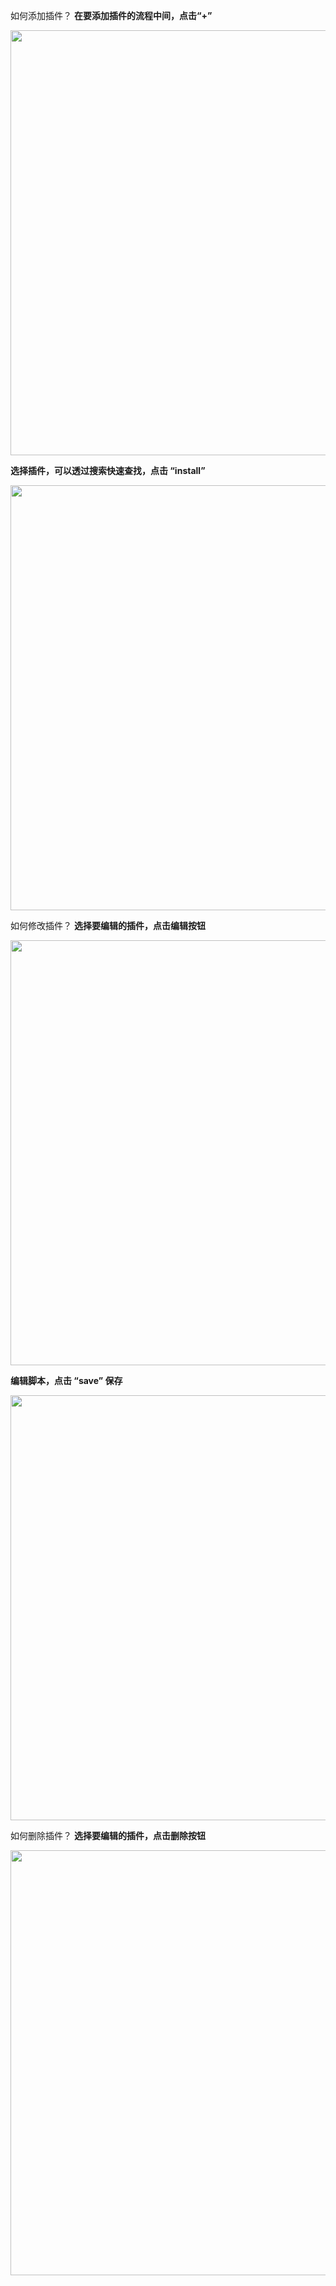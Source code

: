 如何添加插件？
<b>在要添加插件的流程中间，点击“+”</b>

<img src="https://dn-shimo-image.qbox.me/WpHZKOza5rwrIzMy.png!thumbnail" width=680>

<b>选择插件，可以透过搜索快速查找，点击 “install”</b>

<img src="https://dn-shimo-image.qbox.me/QKvChpU5PVAdtlRA.png!thumbnail" width=680>

如何修改插件？
<b>选择要编辑的插件，点击编辑按钮</b>

<img src="https://dn-shimo-image.qbox.me/IXb4VHy0YOAZG1bU.png!thumbnail" width=680>

<b>编辑脚本，点击 “save” 保存</b>

<img src="https://dn-shimo-image.qbox.me/dpHd5ABymdMd6lZD.png!thumbnail" width=680>

如何删除插件？
<b>选择要编辑的插件，点击删除按钮</b>

<img src="https://dn-shimo-image.qbox.me/Ju9DJhYa2ysYHOrH.png!thumbnail" width=680>
